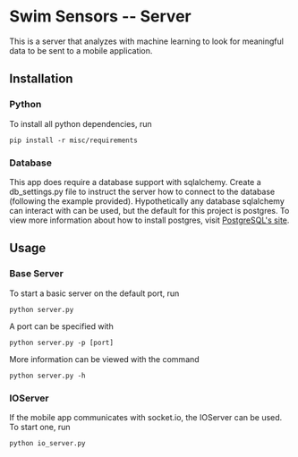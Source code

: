 # Swim Sensors -- Server
This is a server that analyzes with machine learning to look for meaningful data to be sent to a mobile application.

## Installation
### Python
To install all python dependencies, run
```
pip install -r misc/requirements
```
### Database
This app does require a database support with sqlalchemy. Create a db_settings.py file to instruct the server how to connect to the database (following the example provided). Hypothetically any database sqlalchemy can interact with can be used, but the default for this project is postgres. To view more information about how to install postgres, visit [PostgreSQL's site](https://www.postgresql.org/download/).

## Usage
### Base Server
To start a basic server on the default port, run
```
python server.py
```

A port can be specified with
```
python server.py -p [port]
```

More information can be viewed with the command
```
python server.py -h
```

### IOServer
If the mobile app communicates with socket.io, the IOServer can be used. To start one, run
```
python io_server.py
```
